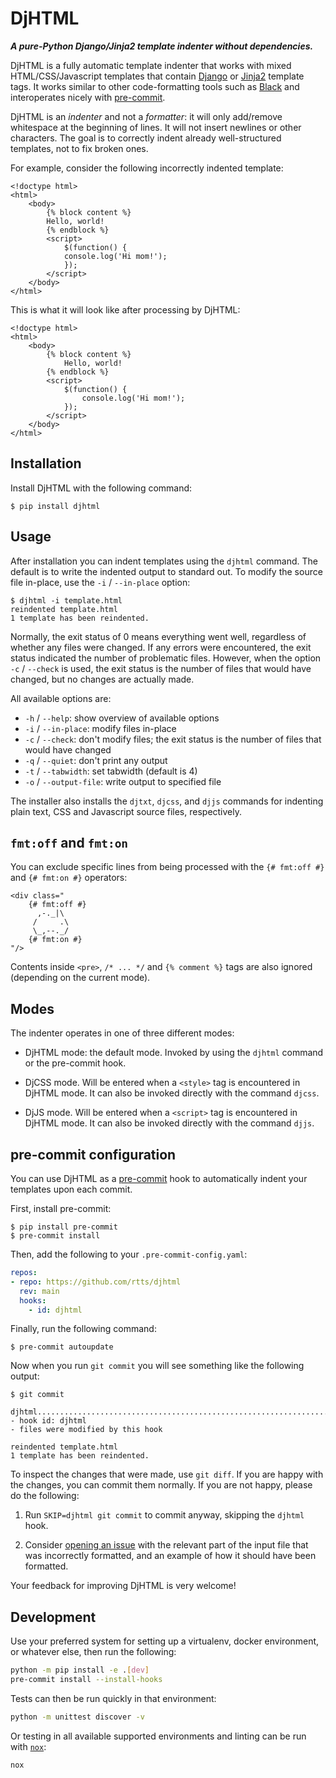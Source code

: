 # DjHTML

***A pure-Python Django/Jinja2 template indenter without dependencies.***

DjHTML is a fully automatic template indenter that works with mixed
HTML/CSS/Javascript templates that contain
[Django](https://docs.djangoproject.com/en/stable/ref/templates/language/)
or [Jinja2](https://jinja.palletsprojects.com/templates/) template
tags. It works similar to other code-formatting tools such as
[Black](https://github.com/psf/black) and interoperates nicely with
[pre-commit](https://pre-commit.com/).

DjHTML is an _indenter_ and not a _formatter_: it will only add/remove
whitespace at the beginning of lines. It will not insert newlines or
other characters. The goal is to correctly indent already
well-structured templates, not to fix broken ones.

For example, consider the following incorrectly indented template:

```jinja
<!doctype html>
<html>
    <body>
        {% block content %}
        Hello, world!
        {% endblock %}
        <script>
            $(function() {
            console.log('Hi mom!');
            });
        </script>
    </body>
</html>
```

This is what it will look like after processing by DjHTML:

```jinja
<!doctype html>
<html>
    <body>
        {% block content %}
            Hello, world!
        {% endblock %}
        <script>
            $(function() {
                console.log('Hi mom!');
            });
        </script>
    </body>
</html>
```


## Installation

Install DjHTML with the following command:

    $ pip install djhtml


## Usage

After installation you can indent templates using the `djhtml`
command. The default is to write the indented output to standard out.
To modify the source file in-place, use the `-i` / `--in-place`
option:

    $ djhtml -i template.html
    reindented template.html
    1 template has been reindented.

Normally, the exit status of 0 means everything went well, regardless
of whether any files were changed. If any errors were encountered, the
exit status indicated the number of problematic files. However, when
the option `-c` / `--check` is used, the exit status is the number of
files that would have changed, but no changes are actually made.

All available options are:

- `-h` / `--help`: show overview of available options
- `-i` / `--in-place`: modify files in-place
- `-c` / `--check`: don't modify files; the exit status is the number
    of files that would have changed
- `-q` / `--quiet`: don't print any output
- `-t` / `--tabwidth`: set tabwidth (default is 4)
- `-o` / `--output-file`: write output to specified file

The installer also installs the `djtxt`, `djcss`, and `djjs` commands
for indenting plain text, CSS and Javascript source files,
respectively.


## `fmt:off` and `fmt:on`

You can exclude specific lines from being processed with the
`{# fmt:off #}` and `{# fmt:on #}` operators:

```jinja
<div class="
    {# fmt:off #}
      ,-._|\
     /     .\
     \_,--._/
    {# fmt:on #}
"/>
```

Contents inside `<pre>`, `/* ... */` and `{% comment %}` tags are also
ignored (depending on the current mode).


## Modes

The indenter operates in one of three different modes:

- DjHTML mode: the default mode. Invoked by using the `djhtml` command
  or the pre-commit hook.

- DjCSS mode. Will be entered when a `<style>` tag is encountered in
  DjHTML mode. It can also be invoked directly with the command
  `djcss`.

- DjJS mode. Will be entered when a `<script>` tag is encountered in
  DjHTML mode. It can also be invoked directly with the command
  `djjs`.


## pre-commit configuration

You can use DjHTML as a [pre-commit](https://pre-commit.com/) hook to
automatically indent your templates upon each commit.

First, install pre-commit:

    $ pip install pre-commit
    $ pre-commit install

Then, add the following to your `.pre-commit-config.yaml`:

```yml
repos:
- repo: https://github.com/rtts/djhtml
  rev: main
  hooks:
    - id: djhtml
```

Finally, run the following command:

    $ pre-commit autoupdate

Now when you run `git commit` you will see something like the
following output:

    $ git commit

    djhtml...................................................................Failed
    - hook id: djhtml
    - files were modified by this hook

    reindented template.html
    1 template has been reindented.

To inspect the changes that were made, use `git diff`. If you are
happy with the changes, you can commit them normally. If you are not
happy, please do the following:

1. Run `SKIP=djhtml git commit` to commit anyway, skipping the
   `djhtml` hook.

2. Consider [opening an issue](https://github.com/rtts/djhtml/issues)
   with the relevant part of the input file that was incorrectly
   formatted, and an example of how it should have been formatted.

Your feedback for improving DjHTML is very welcome!

## Development

Use your preferred system for setting up a virtualenv, docker environment,
or whatever else, then run the following:

```sh
python -m pip install -e .[dev]
pre-commit install --install-hooks
```

Tests can then be run quickly in that environment:

```sh
python -m unittest discover -v
```

Or testing in all available supported environments and linting can be run
with [`nox`](https://nox.thea.codes):

```sh
nox
```
